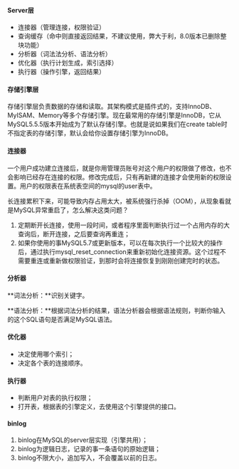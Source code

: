 #### Server层

- 连接器（管理连接，权限验证）
- 查询缓存（命中则直接返回结果，不建议使用，弊大于利，8.0版本已删除整块功能）
- 分析器（词法法分析、语法分析）
- 优化器（执行计划生成，索引选择）
- 执行器（操作引擎，返回结果）



#### 存储引擎层

存储引擎层负责数据的存储和读取。其架构模式是插件式的，支持InnoDB、MyISAM、Memory等多个存储引擎。现在最常用的存储引擎是InnoDB，它从MySQL5.5.5版本开始成为了默认存储引擎。也就是说如果我们在create table时不指定表的存储引擎，默认会给你设置存储引擎为InnoDB。



#### 连接器

一个用户成功建立连接后，就是你用管理员账号对这个用户的权限做了修改，也不会影响已经存在连接的权限。修改完成后，只有再新建的连接才会使用新的权限设置。用户的权限表在系统表空间的mysql的user表中。

长连接累积下来，可能导致内存占用太大，被系统强行杀掉（OOM），从现象看就是MySQL异常重启了，怎么解决这类问题？

1. 定期断开长连接，使用一段时间，或者程序里面判断执行过一个占用内存的大查询后，断开连接，之后要查询再重连；
2. 如果你使用的事MySQL5.7或更新版本，可以在每次执行一个比较大的操作后，通过执行mysql_reset_connection来重新初始化连接资源。这个过程不需要重连或重新做权限验证，到那时会将连接恢复到刚刚创建完时的状态。



#### 分析器

**词法分析：**识别关键字。

**语法分析：**根据词法分析的结果，语法分析器会根据语法规则，判断你输入的这个SQL语句是否满足MySQL语法。



#### 优化器

- 决定使用哪个索引；
- 决定各个表的连接顺序。



#### 执行器

- 判断用户对表的执行权限；
- 打开表，根据表的引擎定义，去使用这个引擎提供的接口。



#### binlog

1. binlog在MySQL的server层实现（引擎共用）；
2. binlog为逻辑日志，记录的事一条语句的原始逻辑；
3. binlog不限大小，追加写入，不会覆盖以前的日志。

